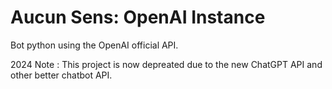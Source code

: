 # Aucun Sens: OpenAI Instance
Bot python using the OpenAI official API.

2024 Note : This project is now depreated due to the new ChatGPT API and other better chatbot API.
